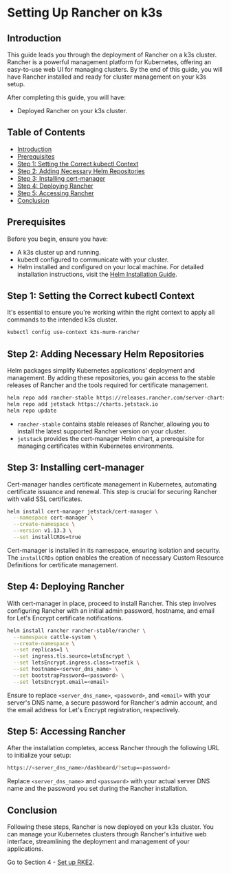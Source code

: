 # Setting Up Rancher on k3s

## Introduction

This guide leads you through the deployment of Rancher on a k3s cluster. Rancher is a powerful management platform for Kubernetes, offering an easy-to-use web UI for managing clusters. By the end of this guide, you will have Rancher installed and ready for cluster management on your k3s setup.

After completing this guide, you will have:

- Deployed Rancher on your k3s cluster.

## Table of Contents

- [Introduction](#introduction)
- [Prerequisites](#prerequisites)
- [Step 1: Setting the Correct kubectl Context](#step-1-setting-the-correct-kubectl-context)
- [Step 2: Adding Necessary Helm Repositories](#step-2-adding-necessary-helm-repositories)
- [Step 3: Installing cert-manager](#step-3-installing-cert-manager)
- [Step 4: Deploying Rancher](#step-4-deploying-rancher)
- [Step 5: Accessing Rancher](#step-5-accessing-rancher)
- [Conclusion](#conclusion)

## Prerequisites

Before you begin, ensure you have:

- A k3s cluster up and running.
- kubectl configured to communicate with your cluster.
- Helm installed and configured on your local machine. For detailed installation instructions, visit the [Helm Installation Guide](https://helm.sh/docs/intro/install/).

## Step 1: Setting the Correct kubectl Context

It's essential to ensure you're working within the right context to apply all commands to the intended k3s cluster.

```bash
kubectl config use-context k3s-murm-rancher
```

## Step 2: Adding Necessary Helm Repositories

Helm packages simplify Kubernetes applications' deployment and management. By adding these repositories, you gain access to the stable releases of Rancher and the tools required for certificate management.

```bash
helm repo add rancher-stable https://releases.rancher.com/server-charts/stable
helm repo add jetstack https://charts.jetstack.io
helm repo update
```

- `rancher-stable` contains stable releases of Rancher, allowing you to install the latest supported Rancher version on your cluster.
- `jetstack` provides the cert-manager Helm chart, a prerequisite for managing certificates within Kubernetes environments.

## Step 3: Installing cert-manager

Cert-manager handles certificate management in Kubernetes, automating certificate issuance and renewal. This step is crucial for securing Rancher with valid SSL certificates.

```bash
helm install cert-manager jetstack/cert-manager \
  --namespace cert-manager \
  --create-namespace \
  --version v1.13.3 \
  --set installCRDs=true
```

Cert-manager is installed in its namespace, ensuring isolation and security. The `installCRDs` option enables the creation of necessary Custom Resource Definitions for certificate management.

## Step 4: Deploying Rancher

With cert-manager in place, proceed to install Rancher. This step involves configuring Rancher with an initial admin password, hostname, and email for Let's Encrypt certificate notifications.

```bash
helm install rancher rancher-stable/rancher \
  --namespace cattle-system \
  --create-namespace \
  --set replicas=1 \
  --set ingress.tls.source=letsEncrypt \
  --set letsEncrypt.ingress.class=traefik \
  --set hostname=<server_dns_name> \
  --set bootstrapPassword=<password> \
  --set letsEncrypt.email=<email>
```

Ensure to replace `<server_dns_name>`, `<password>`, and `<email>` with your server's DNS name, a secure password for Rancher's admin account, and the email address for Let's Encrypt registration, respectively.

## Step 5: Accessing Rancher

After the installation completes, access Rancher through the following URL to initialize your setup:

```bash
https://<server_dns_name>/dashboard/?setup=<password>
```

Replace `<server_dns_name>` and `<password>` with your actual server DNS name and the password you set during the Rancher installation.

## Conclusion

Following these steps, Rancher is now deployed on your k3s cluster. You can manage your Kubernetes clusters through Rancher's intuitive web interface, streamlining the deployment and management of your applications.

Go to Section 4 - [Set up RKE2](../04-setup-rke2-cluster/README.md).
